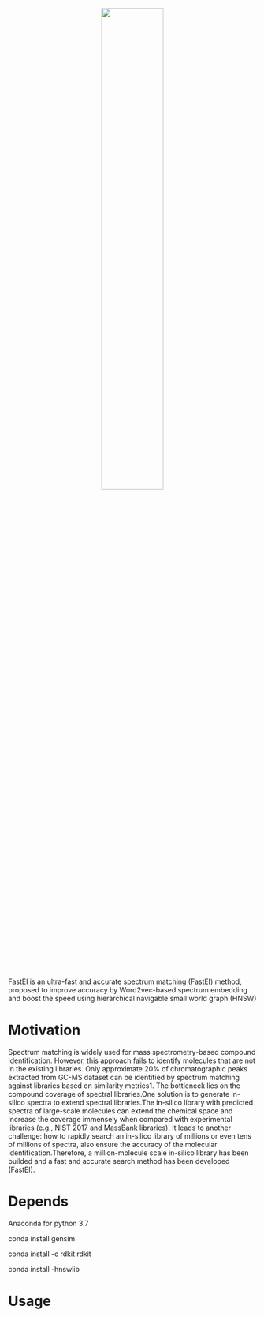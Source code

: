 <div align="center">
<img src="https://github.com/Qiong-Yang/FastEI/blob/main/img/FastEI%20figure.png" width="50%">
</div>

FastEI is an ultra-fast and accurate spectrum matching (FastEI) method, proposed to improve accuracy by Word2vec-based spectrum embedding and boost the speed using hierarchical navigable small world graph (HNSW)
# Motivation
Spectrum matching is widely used for mass spectrometry-based compound identification. However, this approach fails to identify molecules that are not in the existing libraries. Only approximate 20% of chromatographic peaks extracted from GC-MS dataset can be identified by spectrum matching against libraries based on similarity metrics1. The bottleneck lies on the compound coverage of spectral libraries.One solution is to generate in-silico spectra to extend spectral libraries.The in-silico library with predicted spectra of large-scale molecules can extend the chemical space and increase the coverage immensely when compared with experimental libraries (e.g., NIST 2017 and MassBank libraries). It leads to another challenge: how to rapidly search an in-silico library of millions or even tens of millions of spectra, also ensure the accuracy of the molecular identification.Therefore, a million-molecule scale  in-silico library has been builded and a fast and accurate search method has been developed (FastEI).
# Depends
Anaconda for python 3.7

conda install gensim

conda install -c rdkit rdkit

conda install -hnswlib

# Usage

